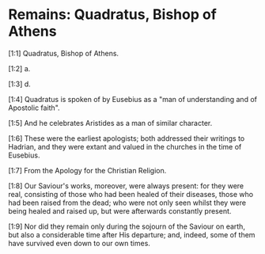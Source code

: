 # Remains: Quadratus, Bishop of Athens

[1:1] Quadratus, Bishop of Athens.

[1:2] a.

[1:3] d.

[1:4] Quadratus is spoken of by Eusebius as a "man of understanding and of Apostolic faith".

[1:5] And he celebrates Aristides as a man of similar character.

[1:6] These were the earliest apologists; both addressed their writings to Hadrian, and they were extant and valued in the churches in the time of Eusebius.

[1:7] From the Apology for the Christian Religion.

[1:8] Our Saviour's works, moreover, were always present:  for they were real, consisting of those who had been healed of their diseases, those who had been raised from the dead; who were not only seen whilst they were being healed and raised up, but were afterwards constantly present.

[1:9] Nor did they remain only during the sojourn of the Saviour on earth, but also a considerable time after His departure; and, indeed, some of them have survived even down to our own times.


